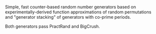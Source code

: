 Simple, fast counter-based random number generators based on
experimentally-derived function approximations of random permutations
and "generator stacking" of generators with co-prime periods.

Both generators pass PractRand and BigCrush.